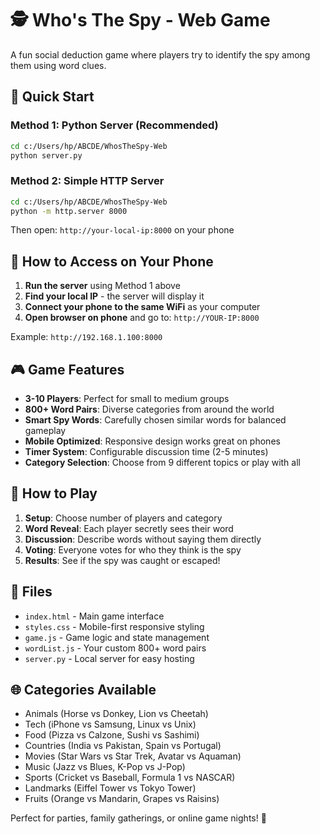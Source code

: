 # 🕵️ Who's The Spy - Web Game

A fun social deduction game where players try to identify the spy among them using word clues.

## 🚀 Quick Start

### Method 1: Python Server (Recommended)
```bash
cd c:/Users/hp/ABCDE/WhosTheSpy-Web
python server.py
```

### Method 2: Simple HTTP Server
```bash
cd c:/Users/hp/ABCDE/WhosTheSpy-Web
python -m http.server 8000
```

Then open: `http://your-local-ip:8000` on your phone

## 📱 How to Access on Your Phone

1. **Run the server** using Method 1 above
2. **Find your local IP** - the server will display it
3. **Connect your phone to the same WiFi** as your computer
4. **Open browser on phone** and go to: `http://YOUR-IP:8000`

Example: `http://192.168.1.100:8000`

## 🎮 Game Features

- **3-10 Players**: Perfect for small to medium groups
- **800+ Word Pairs**: Diverse categories from around the world
- **Smart Spy Words**: Carefully chosen similar words for balanced gameplay
- **Mobile Optimized**: Responsive design works great on phones
- **Timer System**: Configurable discussion time (2-5 minutes)
- **Category Selection**: Choose from 9 different topics or play with all

## 🎯 How to Play

1. **Setup**: Choose number of players and category
2. **Word Reveal**: Each player secretly sees their word
3. **Discussion**: Describe words without saying them directly
4. **Voting**: Everyone votes for who they think is the spy
5. **Results**: See if the spy was caught or escaped!

## 📂 Files

- `index.html` - Main game interface
- `styles.css` - Mobile-first responsive styling
- `game.js` - Game logic and state management
- `wordList.js` - Your custom 800+ word pairs
- `server.py` - Local server for easy hosting

## 🌐 Categories Available

- Animals (Horse vs Donkey, Lion vs Cheetah)
- Tech (iPhone vs Samsung, Linux vs Unix)
- Food (Pizza vs Calzone, Sushi vs Sashimi)
- Countries (India vs Pakistan, Spain vs Portugal)
- Movies (Star Wars vs Star Trek, Avatar vs Aquaman)
- Music (Jazz vs Blues, K-Pop vs J-Pop)
- Sports (Cricket vs Baseball, Formula 1 vs NASCAR)
- Landmarks (Eiffel Tower vs Tokyo Tower)
- Fruits (Orange vs Mandarin, Grapes vs Raisins)

Perfect for parties, family gatherings, or online game nights! 🎉

